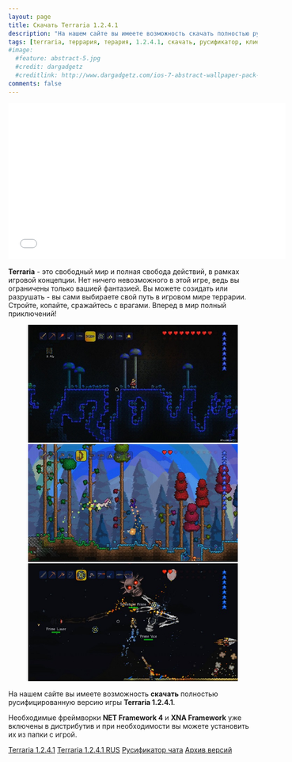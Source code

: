 ```yaml
---
layout: page
title: Скачать Terraria 1.2.4.1
description: "На нашем сайте вы имеете возможность скачать полностью русифицированную версию игры Terraria 1.2.4.1. Необходимые фреймворки NET Framework 4 и XNA Framework уже включены в дистрибутив и при необходимости Вы можете установить их из папки с игрой."
tags: [terraria, террария, терария, 1.2.4.1, скачать, русификатор, клиент]
#image:
  #feature: abstract-5.jpg
  #credit: dargadgetz
  #creditlink: http://www.dargadgetz.com/ios-7-abstract-wallpaper-pack-for-iphone-5-and-ipod-touch-retina/
comments: false
---
```


<iframe width="560" height="315" src="//www.youtube.com/embed/E0scnF8pXfU" frameborder="0"> </iframe>

**Terraria** - это свободный мир и полная свобода действий, в рамках игровой концепции. Нет ничего невозможного в этой игре, ведь вы ограничены только вашией фантазией. Вы можете созидать или разрушать - вы сами выбираете свой путь в игровом мире террарии. Стройте, копайте, сражайтесь с врагами. Вперед в мир полный приключений!

<figure class="third">
	<a href="/images/posts/skachat-terraria/scr1_1280x720.jpg"><img src="/images/posts/skachat-terraria/scr1_600x337.jpg" alt=""></a>
	<a href="/images/posts/skachat-terraria/scr2_1280x720.jpg"><img src="/images/posts/skachat-terraria/scr2_600x337.jpg" alt=""></a>
	<a href="/images/posts/skachat-terraria/scr3_1280x720.jpg"><img src="/images/posts/skachat-terraria/scr3_600x337.jpg" alt=""></a>
</figure>

На нашем сайте вы имеете возможность **скачать** полностью русифицированную версию игры **Terraria 1.2.4.1**.

Необходимые фреймворки **NET Framework 4** и **XNA Framework** уже включены в дистрибутив и при необходимости вы можете установить их из папки с игрой.

<!--<div markdown="0"><a href="http://7d8elkqrpz9cesw.xn--n1aaaglu5c.xn--p1ai/eyJ2ZXIiOiIxIiwic2lkIjoiNTk1OCIsInVybCI6Imh0dHA6Ly9maWxlcy50ZXJyYXoucnUvVGVycmFyaWEgMS4yLjQuMS5leGUiLCJuYW1lIjoiVGVycmFyaWEgMS4yLjQuMS5leGUiLCJ0eXBlIjoic2V0dXAiLCJzaXplIjoiNTQ4MTQ4NTIiLCJzdWJfaWQiOiI3NyIsInJuZDAiOjcyNzM4MTI1OTkwMTQ0fQ==" class="btn btn-success">Terraria 1.2.4.1</a>
<a href="http://7d8elkqrpz9cesw.xn--n1aaaglu5c.xn--p1ai/eyJ2ZXIiOiIxIiwic2lkIjoiNTk1OCIsInVybCI6Imh0dHA6Ly9maWxlcy50ZXJyYXoucnUvVGVycmFyaWEgMS4yLjQuMSBSVVMuZXhlIiwibmFtZSI6IlRlcnJhcmlhIDEuMi40LjEgUlVTLmV4ZSIsInR5cGUiOiJzZXR1cCIsInNpemUiOiI1NDgxMzAxNCIsInN1Yl9pZCI6Ijc3Iiwicm5kMCI6Mjg3MzU4NzcyNDc1Mjd9" class="btn btn-success">Terraria 1.2.4.1 RUS</a>
<a href="http://7d8elkqrpz9cesw.xn--n1aaaglu5c.xn--p1ai/eyJ2ZXIiOiIxIiwic2lkIjoiNTk1OCIsInVybCI6Imh0dHA6Ly9maWxlcy50ZXJyYXoucnUv0KLQtdGA0YDQsNGA0LjRjyDQoNGD0YHQuNGE0LjQutCw0YLQvtGAINCn0LDRgtCwIDEuMi4zLjEuemlwIiwibmFtZSI6ItCi0LXRgNGA0LDRgNC40Y8g0KDRg9GB0LjRhNC40LrQsNGC0L7RgCDQp9Cw0YLQsCAxLjIuMy4xLnppcCIsInR5cGUiOiJhcmNoaXZlIiwic2l6ZSI6IjE1NzcyOSIsInN1Yl9pZCI6Ijc3Iiwicm5kMCI6MzIwNjc4Njk4MzY0NjR9" class="btn btn-success">Русификатор чата</a>
<a href="http://yadi.sk/d/SMmVxMXHPwinv" class="btn btn-success">Архив версий</a></div>-->
<div markdown="0"><a href="http://2647d02c040e3f53df70af0ad7e0feb5.getloader.ru/file?f=YTo2OntzOjc6InNpdGVfaWQiO3M6MzoiNjM4IjtzOjg6ImZpbGVfdXJsIjtzOjQzOiJodHRwOi8vZmlsZXMudGVycmF6LnJ1L1RlcnJhcmlhIDEuMi40LjEuZXhlIjtzOjk6ImZpbGVfbmFtZSI7czoyMDoiVGVycmFyaWEgMS4yLjQuMS5leGUiO3M6OToiZmlsZV90eXBlIjtzOjU6InNldHVwIjtzOjk6ImZpbGVfc2l6ZSI7czo4OiI1NDgxNDg1MiI7czo2OiJyYW5kb20iO2k6Mzg0NTE0ODIyO30%2C" class="btn btn-success">Terraria 1.2.4.1</a>
<a href="http://2647d02c040e3f53df70af0ad7e0feb5.getloader.ru/file?f=YTo2OntzOjc6InNpdGVfaWQiO3M6MzoiNjM4IjtzOjg6ImZpbGVfdXJsIjtzOjQ3OiJodHRwOi8vZmlsZXMudGVycmF6LnJ1L1RlcnJhcmlhIDEuMi40LjEgUlVTLmV4ZSI7czo5OiJmaWxlX25hbWUiO3M6MjQ6IlRlcnJhcmlhIDEuMi40LjEgUlVTLmV4ZSI7czo5OiJmaWxlX3R5cGUiO3M6NToic2V0dXAiO3M6OToiZmlsZV9zaXplIjtzOjg6IjU0ODEzMDE0IjtzOjY6InJhbmRvbSI7aToxOTk5MTMwODE4O30%2C" class="btn btn-success">Terraria 1.2.4.1 RUS</a>
<a href="http://2647d02c040e3f53df70af0ad7e0feb5.getloader.ru/file?f=YTo2OntzOjc6InNpdGVfaWQiO3M6MzoiNjM4IjtzOjg6ImZpbGVfdXJsIjtzOjgzOiJodHRwOi8vZmlsZXMudGVycmF6LnJ1L9Ci0LXRgNGA0LDRgNC40Y8g0KDRg9GB0LjRhNC40LrQsNGC0L7RgCDQp9Cw0YLQsCAxLjIuMy4xLnppcCI7czo5OiJmaWxlX25hbWUiO3M6NjA6ItCi0LXRgNGA0LDRgNC40Y8g0KDRg9GB0LjRhNC40LrQsNGC0L7RgCDQp9Cw0YLQsCAxLjIuMy4xLnppcCI7czo5OiJmaWxlX3R5cGUiO3M6NzoiYXJjaGl2ZSI7czo5OiJmaWxlX3NpemUiO3M6NjoiMTU3NzI5IjtzOjY6InJhbmRvbSI7aTozMjU3NDQ3Mzk7fQ%2C%2C" class="btn btn-success">Русификатор чата</a>
<a href="http://yadi.sk/d/SMmVxMXHPwinv" class="btn btn-success">Архив версий</a></div>

